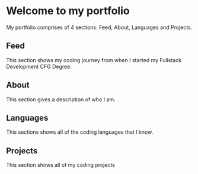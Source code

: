 # Welcome to my portfolio

My portfolio comprises of 4 sections: Feed, About, Languages and Projects.

## Feed
This section shows my coding journey from when I started my Fullstack Development CFG Degree.

## About
This section gives a description of who I am.

## Languages
This sections shows all of the coding languages that I know.

## Projects
This section shows all of my coding projects
